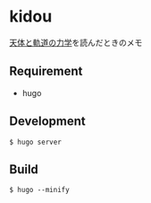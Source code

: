 # kidou

[天体と軌道の力学](http://www.utp.or.jp/book/b301872.html)を読んだときのメモ

## Requirement

- hugo

## Development

``` console
$ hugo server
```

## Build

``` console
$ hugo --minify
```
